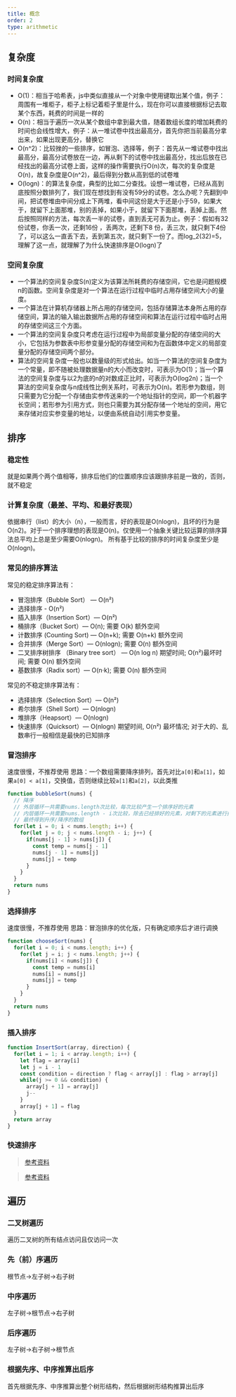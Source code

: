 ```yaml
---
title: 概念
order: 2
type: arithmetic
---
```


## 复杂度

### 时间复杂度
- O(1)：相当于哈希表，js中类似直接从一个对象中使用键取出某个值，例子：周围有一堆柜子，柜子上标记着柜子里是什么，现在你可以直接根据标记去取某个东西，耗费的时间是一样的
- O(n)：相当于遍历一次从某个数组中拿到最大值，随着数组长度的增加耗费的时间也会线性增大，例子：从一堆试卷中找出最高分，首先你把当前最高分拿出来，如果出现更高分，替换它
- O(n^2)：比较挫的一些排序，如冒泡、选择等，例子：首先从一堆试卷中找出最高分，最高分试卷放在一边，再从剩下的试卷中找出最高分，找出后放在已经找出的最高分试卷上面，这样的操作需要执行O(n)次，每次的复杂度是O(n)，故复杂度是O(n^2)，最后得到分数从高到低的试卷堆
- O(logn)：的算法复杂度，典型的比如二分查找。设想一堆试卷，已经从高到底按照分数排列了，我们现在想找到有没有59分的试卷。怎么办呢？先翻到中间，把试卷堆由中间分成上下两堆，看中间这份是大于还是小于59，如果大于，就留下上面那堆，别的丢掉，如果小于，就留下下面那堆，丢掉上面。然后按照同样的方法，每次丢一半的试卷，直到丢无可丢为止。例子：假如有32份试卷，你丢一次，还剩16份 ，丢两次，还剩下8 份，丢三次，就只剩下4份了，可以这么一直丢下去，丢到第五次，就只剩下一份了。而log_2(32)=5，理解了这一点，就理解了为什么快速排序是O(logn)了

### 空间复杂度
- 一个算法的空间复杂度S(n)定义为该算法所耗费的存储空间，它也是问题规模n的函数。空间复杂度是对一个算法在运行过程中临时占用存储空间大小的量度。
- 一个算法在计算机存储器上所占用的存储空间，包括存储算法本身所占用的存储空间，算法的输入输出数据所占用的存储空间和算法在运行过程中临时占用的存储空间这三个方面。
- 一个算法的空间复杂度只考虑在运行过程中为局部变量分配的存储空间的大小，它包括为参数表中形参变量分配的存储空间和为在函数体中定义的局部变量分配的存储空间两个部分。
- 算法的空间复杂度一般也以数量级的形式给出。如当一个算法的空间复杂度为一个常量，即不随被处理数据量n的大小而改变时，可表示为O(1)；当一个算法的空间复杂度与以2为底的n的对数成正比时，可表示为O(log2n)；当一个算法的空间复杂度与n成线性比例关系时，可表示为O(n)。若形参为数组，则只需要为它分配一个存储由实参传送来的一个地址指针的空间，即一个机器字长空间；若形参为引用方式，则也只需要为其分配存储一个地址的空间，用它来存储对应实参变量的地址，以便由系统自动引用实参变量。

## 排序

### 稳定性
就是如果两个两个值相等，排序后他们的位置顺序应该跟排序前是一致的，否则，就不稳定

### 计算复杂度（最差、平均、和最好表现）
依据串行（list）的大小（n），一般而言，好的表现是O(nlogn)，且坏的行为是O(n2)。对于一个排序理想的表现是O(n)。仅使用一个抽象关键比较运算的排序算法总平均上总是至少需要O(nlogn)。
所有基于比较的排序的时间复杂度至少是 O(nlogn)。

### 常见的排序算法

常见的稳定排序算法有：
- 冒泡排序（Bubble Sort） — O(n²)
- 选择排序 - O(n²)
- 插入排序（Insertion Sort）— O(n²)
- 桶排序（Bucket Sort）— O(n); 需要 O(k) 额外空间
- 计数排序 (Counting Sort) — O(n+k); 需要 O(n+k) 额外空间
- 合并排序（Merge Sort）— O(nlogn); 需要 O(n) 额外空间
- 二叉排序树排序 （Binary tree sort） — O(n log n) 期望时间; O(n²)最坏时间; 需要 O(n) 额外空间
- 基数排序（Radix sort）— O(n·k); 需要 O(n) 额外空间

常见的不稳定排序算法有：
- 选择排序（Selection Sort）— O(n²)
- 希尔排序（Shell Sort）— O(nlogn)
- 堆排序（Heapsort）— O(nlogn)
- 快速排序（Quicksort）— O(nlogn) 期望时间, O(n²) 最坏情况; 对于大的、乱数串行一般相信是最快的已知排序

### 冒泡排序
速度很慢，不推荐使用
思路：一个数组需要降序排列，首先对比`a[0]`和`a[1]`，如果`a[0] < a[1]`，交换值，否则继续比较`a[1]`和`a[2]`，以此类推
```js
function bubbleSort(nums) {
  // 降序
  // 外层循环一共需要nums.length次比较，每次比较产生一个排序好的元素
  // 内层循环一共需要nums.length - i次比较，除去已经排好的元素，对剩下的元素进行排序
  // 最终得到升序/降序的数组
  for(let i = 0; i < nums.length; i++) {
    for(let j = 0; j < nums.length - i; j++) {
      if(nums[j - 1] > nums[j]) {
        const temp = nums[j - 1]
        nums[j - 1] = nums[j]
        nums[j] = temp
      }
    }
  }
  return nums
}
```

### 选择排序
速度很慢，不推荐使用
思路：冒泡排序的优化版，只有确定顺序后才进行调换
```js
function chooseSort(nums) {
  for(let i = 0; i < nums.length; i++) {
    for(let j = i; j < nums.length; j++) {
      if(nums[i] < nums[j]) {
        const temp = nums[i]
        nums[i] = nums[j]
        nums[j] = temp
      }
    }
  }
  return nums
}
```

### 插入排序
```js
function InsertSort(array, direction) {
  for(let i = 1; i < array.length; i++) {
    let flag = array[i]
    let j = i - 1
    const condition = direction ? flag < array[j] : flag > array[j]
    while(j >= 0 && condition) {
      array[j + 1] = array[j]
      j--
    }
    array[j + 1] = flag
  }
  return array
}
```

### 快速排序

> [参考资料](http://wiki.jikexueyuan.com/project/easy-learn-algorithm/fast-sort.html)

> [参考资料](https://github.com/francistao/LearningNotes/blob/master/Part3/Algorithm/Sort/%E9%9D%A2%E8%AF%95%E4%B8%AD%E7%9A%84%2010%20%E5%A4%A7%E6%8E%92%E5%BA%8F%E7%AE%97%E6%B3%95%E6%80%BB%E7%BB%93.md)

## 遍历

### 二叉树遍历
遍历二叉树的所有结点访问且仅访问一次

### 先（前）序遍历
根节点->左子树->右子树

### 中序遍历
左子树->根节点->右子树

### 后序遍历
左子树->右子树->根节点

### 根据先序、中序推算出后序
首先根据先序、中序推算出整个树形结构，然后根据树形结构推算出后序